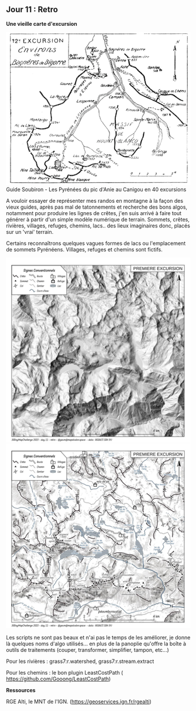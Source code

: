 
## Jour 11 : Retro

__Une vieille carte d'excursion__

![Guide Soubiron](maps/guide-soubiron-0162-carte.jpg)
Guide Soubiron - Les Pyrénées du pic d'Anie au Canigou en 40 excursions

A vouloir essayer de représenter mes randos en montagne à la façon des vieux guides, après pas mal de tatonnements et recherche des bons algos, notamment pour produire les lignes de crêtes, j'en suis arrivé à faire tout générer à partir d'un simple modèle numérique de terrain. Sommets, crêtes, rivières, villages, refuges, chemins, lacs.. des lieux imaginaires donc, placés sur un 'vrai' terrain.

Certains reconnaîtrons quelques vagues formes de lacs ou l'emplacement de sommets Pyrénéens. Villages, refuges et chemins sont fictifs.

![Alt text](maps/30days2023-day11-retro.work.jpg)
![Alt text](maps/30days2023-day11-retro.thumbnail.jpg)

Les scripts ne sont pas beaux et n'ai pas le temps de les améliorer, je donne là quelques noms d'algo utilisés... en plus de la panoplie qu'offre la boîte à outils de traitements (couper, transformer, simplifier, tampon, etc...) 

Pour les rivières : grass7:r.watershed, grass7:r.stream.extract

Pour les chemins : le bon plugin LeastCostPath ( https://github.com/Gooong/LeastCostPath)


__Ressources__

RGE Alti, le MNT de l'IGN. (https://geoservices.ign.fr/rgealti) 

